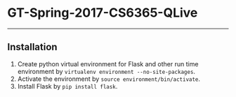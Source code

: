 # GT-Spring-2017-CS6365-QLive

***

## Installation
1. Create python virtual environment for Flask and other run time environment by `virtualenv environment --no-site-packages`.
2. Activate the environment by `source environment/bin/activate`.
3. Install Flask by `pip install flask`.
